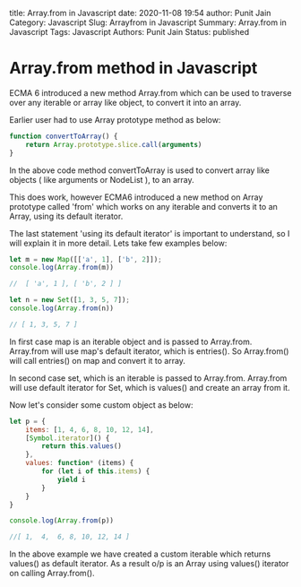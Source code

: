title: Array.from in Javascript 
date: 2020-11-08 19:54
author: Punit Jain
Category: Javascript
Slug: Arrayfrom in Javascript
Summary: Array.from in Javascript
Tags: Javascript
Authors: Punit Jain
Status: published

# Array.from method in Javascript

ECMA 6 introduced a new method Array.from which can be used to traverse over any iterable or array like object,
to convert it into an array.

Earlier user had to use Array prototype method as below:

```javascript
function convertToArray() {
    return Array.prototype.slice.call(arguments)
}

```
In the above code method convertToArray is used to convert array like objects ( like arguments or NodeList ),
to an array.

This does work, however ECMA6 introduced a new method on Array prototype called 'from' which works on any iterable
and converts it to an Array, using its default iterator.

The last statement 'using its default iterator' is important to understand, so I will explain it in more detail.
Lets take few examples below:

```javascript
let m = new Map([['a', 1], ['b', 2]]);
console.log(Array.from(m))

//  [ 'a', 1 ], [ 'b', 2 ] ]

let n = new Set([1, 3, 5, 7]);
console.log(Array.from(n))

// [ 1, 3, 5, 7 ]

```
In first case map is an iterable object and is passed to Array.from.
Array.from will use map's default iterator, which is entries().
So Array.from() will call entries() on map and convert it to array.

In second case set, which is an iterable is passed to Array.from.
Array.from will use default iterator for Set, which is values() and 
create an array from it.

Now let's consider some custom object as below:

```javascript
let p = {
    items: [1, 4, 6, 8, 10, 12, 14],
    [Symbol.iterator]() {
        return this.values()
    },
    values: function* (items) {
        for (let i of this.items) {
            yield i
        }
    }
}

console.log(Array.from(p))

//[ 1,  4,  6, 8, 10, 12, 14 ]

```
In the above example we have created a custom iterable which returns values() as default iterator.
As a result o/p is an Array using values() iterator on calling Array.from().
